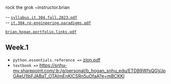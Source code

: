 rock the grok ~instructor.brian

-- [`syllabus.it.304.fall.2023.pdf`](https://github.com/bbe2/instructor.brian/files/12490135/syllabus.it.304.fall.2023.pdf)  
-- [`it.304.re-engineering.paradigms.pdf`](https://github.com/bbe2/instructor.brian/files/12475703/it.304.re-engineering.paradigms.pdf)  

[`brian.hogan.portfolio.links.pdf`](https://github.com/bbe2/instructor.brian/files/12466386/brian.hogan.portfolio.links.pdf)  

## Week.1  
- `python.essentials.reference =>` [zion.pdf](https://github.com/bbe2/instructor.brian/files/12494131/zion.pdf)  
- `textbook =>` https://snhu-my.sharepoint.com/:b:/g/personal/b_hogan_snhu_edu/ETDB9WfsQGVJpGAeU1lbFJABaT_OTAImEnKlCSRn5uOfaA?e=mBCKKl  


 

